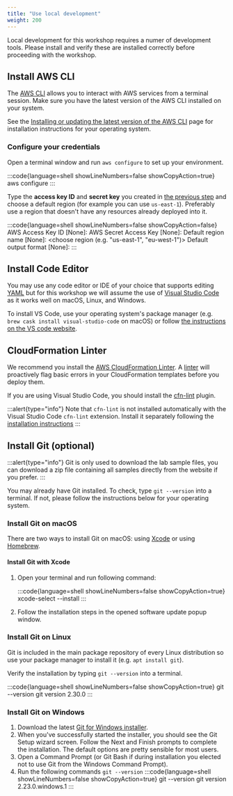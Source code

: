 ```yaml
---
title: "Use local development"
weight: 200
---
```


Local development for this workshop requires a numer of development tools. Please install and verify these are installed correctly before proceeding with the workshop.

## Install AWS CLI

The [AWS CLI](https://aws.amazon.com/cli/) allows you to interact with AWS services from a terminal session.
Make sure you have the latest version of the AWS CLI installed on your system.

See the [Installing or updating the latest version of the AWS CLI](https://docs.aws.amazon.com/cli/latest/userguide/getting-started-install.html)
page for installation instructions for your operating system.

### Configure your credentials

Open a terminal window and run `aws configure` to set up your environment.

:::code{language=shell showLineNumbers=false showCopyAction=true}
aws configure
:::

Type the **access key ID** and **secret key** you created in [the previous step](/prerequisites/account) and choose a default region (for example you can use `us-east-1`). Preferably use a region that doesn't have any resources already deployed into it.

:::code{language=shell showLineNumbers=false showCopyAction=false}
AWS Access Key ID [None]: <type key ID here>
AWS Secret Access Key [None]: <type access key>
Default region name [None]: <choose region (e.g. "us-east-1", "eu-west-1")>
Default output format [None]: <leave blank>
:::

## Install Code Editor

You may use any code editor or IDE of your choice that supports editing [YAML](https://yaml.org/) but for this workshop
we will assume the use of [Visual Studio Code](https://code.visualstudio.com/) as it works well on macOS, Linux, and Windows.

To install VS Code, use your operating system's package manager (e.g. `brew cask install visual-studio-code` on macOS)
or follow [the instructions on the VS code website](https://code.visualstudio.com/).

## CloudFormation Linter

We recommend you install the [AWS CloudFormation Linter](https://github.com/aws-cloudformation/cfn-python-lint).
A [linter](https://en.wikipedia.org/wiki/Lint_(software)) will proactively flag basic errors in your CloudFormation templates before you deploy them.

If you are using Visual Studio Code, you should install the [cfn-lint](https://marketplace.visualstudio.com/items?itemName=kddejong.vscode-cfn-lint) plugin.

:::alert{type="info"}
Note that `cfn-lint` is not installed automatically with the Visual Studio Code  `cfn-lint` extension.
Install it separately following the [installation instructions](https://github.com/aws-cloudformation/cfn-python-lint#install)
:::

## Install Git (optional)

:::alert{type="info"}
Git is only used to download the lab sample files, you can download a zip file containing all samples directly from the website if you prefer.
:::

You may already have Git installed. To check, type `git --version` into a terminal. If not, please follow the instructions below for your operating system.

### Install Git on macOS

There are two ways to install Git on macOS: using [Xcode](https://developer.apple.com/xcode/) or using [Homebrew](https://brew.sh/).

#### Install Git with Xcode

1. Open your terminal and run following command:

   :::code{language=shell showLineNumbers=false showCopyAction=true}
    xcode-select --install
   :::

1. Follow the installation steps in the opened software update popup window.

### Install Git on Linux

Git is included in the main package repository of every Linux distribution so use your package manager to install it (e.g. `apt install git`).

Verify the installation by typing `git --version` into a terminal.

:::code{language=shell showLineNumbers=false showCopyAction=true}
git --version
git version 2.30.0
:::

### Install Git on Windows

1. Download the latest [Git for Windows installer](https://git-for-windows.github.io/).
1. When you've successfully started the installer, you should see the Git Setup wizard screen. Follow the Next and Finish
 prompts to complete the installation. The default options are pretty sensible for most users.
1. Open a Command Prompt (or Git Bash if during installation you elected not to use Git from the Windows Command Prompt).
1. Run the following commands `git --version`
:::code{language=shell showLineNumbers=false showCopyAction=true}
git --version
git version 2.23.0.windows.1
:::
